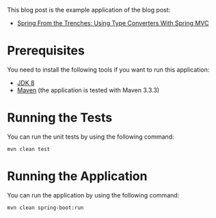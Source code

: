 This blog post is the example application of the blog post:

* [Spring From the Trenches: Using Type Converters With Spring MVC](http://www.petrikainulainen.net/programming/spring-framework/spring-from-the-trenches-using-type-converters-with-spring-mvc/) 

Prerequisites
=============

You need to install the following tools if you want to run this application:

* [JDK 8](http://www.oracle.com/technetwork/java/javase/downloads/jdk8-downloads-2133151.html)
* [Maven](http://maven.apache.org/) (the application is tested with Maven 3.3.3)

Running the Tests
=================

You can run the unit tests by using the following command:

    mvn clean test

Running the Application
=======================

You can run the application by using the following command:

    mvn clean spring-boot:run
